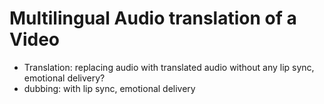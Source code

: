 # Multilingual Audio translation of a Video

- Translation: replacing audio with translated audio without any lip sync, emotional delivery?
- dubbing: with lip sync, emotional delivery
